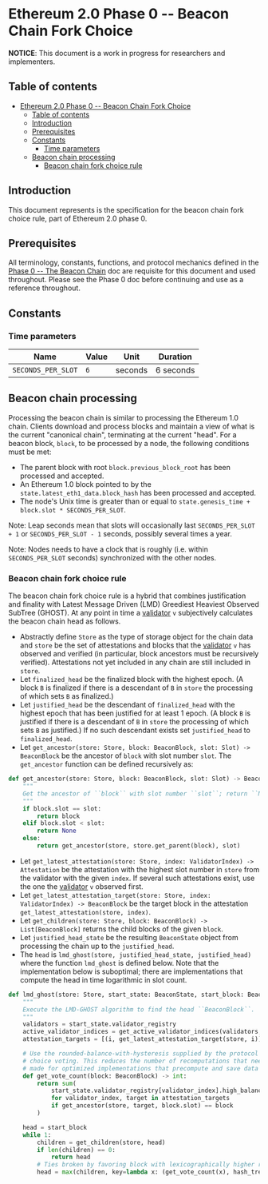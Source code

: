 # Ethereum 2.0 Phase 0 -- Beacon Chain Fork Choice

**NOTICE**: This document is a work in progress for researchers and implementers.

## Table of contents
<!-- TOC -->

- [Ethereum 2.0 Phase 0 -- Beacon Chain Fork Choice](#ethereum-20-phase-0----beacon-chain-fork-choice)
    - [Table of contents](#table-of-contents)
    - [Introduction](#introduction)
    - [Prerequisites](#prerequisites)
    - [Constants](#constants)
        - [Time parameters](#time-parameters)
    - [Beacon chain processing](#beacon-chain-processing)
        - [Beacon chain fork choice rule](#beacon-chain-fork-choice-rule)

<!-- /TOC -->

## Introduction

This document represents is the specification for the beacon chain fork choice rule, part of Ethereum 2.0 phase 0.

## Prerequisites

All terminology, constants, functions, and protocol mechanics defined in the [Phase 0 -- The Beacon Chain](./0_beacon-chain.md) doc are requisite for this document and used throughout. Please see the Phase 0 doc before continuing and use as a reference throughout.

## Constants

### Time parameters

| Name | Value | Unit | Duration |
| - | - | :-: | :-: |
| `SECONDS_PER_SLOT` | `6` | seconds | 6 seconds |

## Beacon chain processing

Processing the beacon chain is similar to processing the Ethereum 1.0 chain. Clients download and process blocks and maintain a view of what is the current "canonical chain", terminating at the current "head". For a beacon block, `block`, to be processed by a node, the following conditions must be met:

* The parent block with root `block.previous_block_root` has been processed and accepted.
* An Ethereum 1.0 block pointed to by the `state.latest_eth1_data.block_hash` has been processed and accepted.
* The node's Unix time is greater than or equal to `state.genesis_time + block.slot * SECONDS_PER_SLOT`.

Note: Leap seconds mean that slots will occasionally last `SECONDS_PER_SLOT + 1` or `SECONDS_PER_SLOT - 1` seconds, possibly several times a year.

Note: Nodes needs to have a clock that is roughly (i.e. within `SECONDS_PER_SLOT` seconds) synchronized with the other nodes.

### Beacon chain fork choice rule

The beacon chain fork choice rule is a hybrid that combines justification and finality with Latest Message Driven (LMD) Greediest Heaviest Observed SubTree (GHOST). At any point in time a [validator](#dfn-validator) `v` subjectively calculates the beacon chain head as follows.

* Abstractly define `Store` as the type of storage object for the chain data and `store` be the set of attestations and blocks that the [validator](#dfn-validator) `v` has observed and verified (in particular, block ancestors must be recursively verified). Attestations not yet included in any chain are still included in `store`.
* Let `finalized_head` be the finalized block with the highest epoch. (A block `B` is finalized if there is a descendant of `B` in `store` the processing of which sets `B` as finalized.)
* Let `justified_head` be the descendant of `finalized_head` with the highest epoch that has been justified for at least 1 epoch. (A block `B` is justified if there is a descendant of `B` in `store` the processing of which sets `B` as justified.) If no such descendant exists set `justified_head` to `finalized_head`.
* Let `get_ancestor(store: Store, block: BeaconBlock, slot: Slot) -> BeaconBlock` be the ancestor of `block` with slot number `slot`. The `get_ancestor` function can be defined recursively as:

```python
def get_ancestor(store: Store, block: BeaconBlock, slot: Slot) -> BeaconBlock:
    """
    Get the ancestor of ``block`` with slot number ``slot``; return ``None`` if not found.
    """
    if block.slot == slot:
        return block
    elif block.slot < slot:
        return None
    else:
        return get_ancestor(store, store.get_parent(block), slot)
```

* Let `get_latest_attestation(store: Store, index: ValidatorIndex) -> Attestation` be the attestation with the highest slot number in `store` from the validator with the given `index`. If several such attestations exist, use the one the [validator](#dfn-validator) `v` observed first.
* Let `get_latest_attestation_target(store: Store, index: ValidatorIndex) -> BeaconBlock` be the target block in the attestation `get_latest_attestation(store, index)`.
* Let `get_children(store: Store, block: BeaconBlock) -> List[BeaconBlock]` returns the child blocks of the given `block`.
* Let `justified_head_state` be the resulting `BeaconState` object from processing the chain up to the `justified_head`.
* The `head` is `lmd_ghost(store, justified_head_state, justified_head)` where the function `lmd_ghost` is defined below. Note that the implementation below is suboptimal; there are implementations that compute the head in time logarithmic in slot count.

```python
def lmd_ghost(store: Store, start_state: BeaconState, start_block: BeaconBlock) -> BeaconBlock:
    """
    Execute the LMD-GHOST algorithm to find the head ``BeaconBlock``.
    """
    validators = start_state.validator_registry
    active_validator_indices = get_active_validator_indices(validators, slot_to_epoch(start_state.slot))
    attestation_targets = [(i, get_latest_attestation_target(store, i)) for i in active_validator_indices]

    # Use the rounded-balance-with-hysteresis supplied by the protocol for fork
    # choice voting. This reduces the number of recomputations that need to be
    # made for optimized implementations that precompute and save data
    def get_vote_count(block: BeaconBlock) -> int:
        return sum(
            start_state.validator_registry[validator_index].high_balance
            for validator_index, target in attestation_targets
            if get_ancestor(store, target, block.slot) == block
        )

    head = start_block
    while 1:
        children = get_children(store, head)
        if len(children) == 0:
            return head
        # Ties broken by favoring block with lexicographically higher root
        head = max(children, key=lambda x: (get_vote_count(x), hash_tree_root(x)))
```
